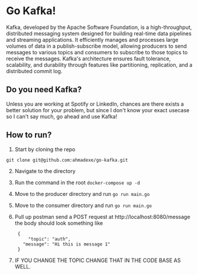 # Go Kafka!
Kafka, developed by the Apache Software Foundation, is a high-throughput, distributed messaging system designed for building real-time data pipelines and streaming applications. It efficiently manages and processes large volumes of data in a publish-subscribe model, allowing producers to send messages to various topics and consumers to subscribe to those topics to receive the messages. Kafka's architecture ensures fault tolerance, scalability, and durability through features like partitioning, replication, and a distributed commit log.

## Do you need Kafka?
Unless you are working at Spotify or LinkedIn, chances are there exists a better solution for your problem, but since I don't know your exact usecase so I can't say much, go ahead and use Kafka!

## How to run?
1. Start by cloning the repo
```
git clone git@github.com:ahmadexe/go-kafka.git
```

2. Navigate to the directory
3. Run the command in the root
   `docker-compose up -d`
4. Move to the producer directory and run
   `go run main.go`
6. Move to the consumer directory and run
   `go run main.go`
7. Pull up postman send a POST request at http://localhost:8080/message the body should look something like
   ```
    {
	    "topic": "auth",
      "message": "Hi this is message 1"
    }
   ```

8. IF YOU CHANGE THE TOPIC CHANGE THAT IN THE CODE BASE AS WELL.
